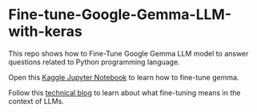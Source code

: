 # Fine-tune-Google-Gemma-LLM-with-keras

This repo shows how to Fine-Tune Google Gemma LLM model to answer questions related to Python programming language. 

Open this [Kaggle Jupyter Notebook](https://github.com/cyberholics/Fine-tune-Google-Gemma-LLM-with-keras/blob/main/gemma-llm-instruction-fine-tuning-for-python-q-a.ipynb) to learn how to fine-tune gemma.  


Follow this [technical blog]() to learn about what fine-tuning means in the context of LLMs.




